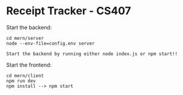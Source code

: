 # Receipt Tracker - CS407

Start the backend: 

```
cd mern/server
node --env-file=config.env server

Start the backend by running either node index.js or npm start!!
```


Start the frontend: 

```
cd mern/client
npm run dev
npm install --> npm start 
```

